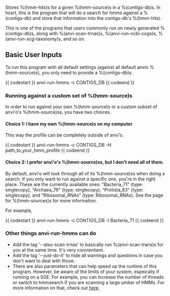 Stores %(hmm-hits)s for a given %(hmm-source)s in a %(contigs-db)s. In hosrt, this is the program that will do a search for hmms against a %(contigs-db) and store that information into the contigs-db's %(hmm-hits). 

This is one of the programs that users commonly run on newly generated %(contigs-db)s, along with %(anvi-scan-trnas)s, %(anvi-run-ncbi-cogs)s, %(anvi-run-scg-taxonomy)s, and so on.

[//]: # (Paragraph about how hmm searching works from a non-computational point of view)

[//]: # (This program runs this for you, so you don't have to. )

##  Basic User Inputs

To run this program with all default settings (against all default anvio %(hmm-source)s), you only need to provide a %(contigs-db)s. 

{{ codestart }}
anvi-run-hmms -c CONTIGS_DB 
{{ codeend }}

### Running against a custom set of %(hmm-source)s

In order to run against your own %(hmm-source)s or a custom subset of anvi'o's %(hmm-source)ss, you have two choices. 

#### Choice 1: I have my own %(hmm-source)s on my computer

This way the profile can be completely outside of anvi'o. 

{{ codestart }}
anvi-run-hmms -c CONTIGS_DB -H path_to_your_hmm_profile
{{ codeend }}

#### Choice 2: I prefer anvi'o's %(hmm-source)ss, but I don't need all of them.

By default, anvi'o will look through all of its %(hmm-source)ss when doing a search. If you only want to run against a specific one, you're in the right place. These are the currently available ones: "Bacteria_71" (type: singlecopy), "Archaea_76" (type: singlecopy), "Protista_83" (type: singlecopy), and "Ribosomal_RNAs" (type: Ribosomal_RNAs). See the page for %(hmm-sources)s for more information. 

For example, 

{{ codestart }}
anvi-run-hmms -c CONTIGS_DB -I Bacteria_71 
{{ codeend }}

### Other things anvi-run-hmms can do

- Add the tag '--also-scan-trnas' to basically run %(anvi-scan-trans)s for you at the same time. It's very convientient. 
- Add the tag '--just-do-it' to hide all warnings and questions in case you don't want to deal with those.
-  There are also parameters that can help speed up the runtime of this program. However, be aware of the limits of your system, espeically if running on a SGE.  For example, you can increase the number of threads or switch to hmmsearch if you are scanning  a large umber of HMMs. For more information on that, check out [here](http://merenlab.org/software/anvio/vignette/#anvi-run-hmms). 
